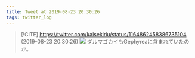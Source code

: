 ```yaml
---
title: Tweet at 2019-08-23 20:30:26
tags: twitter_log
---
```


> [!CITE] https://twitter.com/kaisekiriu/status/1164862458386735104 (2019-08-23 20:30:26)
> ![](https://twitter.com/kaisekiriu/status/1164862458386735104)
> ダルマゴカイもGephyreaに含まれていたのか。
